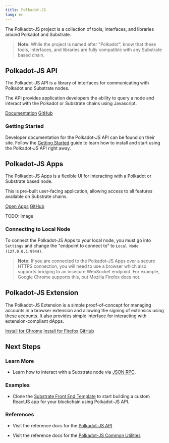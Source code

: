 ```yaml
---
title: Polkadot-JS
lang: en
---
```


The Polkadot-JS project is a collection of tools, interfaces, and libraries around Polkadot and Substrate.

> **Note:** While the project is named after "Polkadot", know that these tools, interfaces, and libraries are fully compatible with any Substrate based chain.

## Polkadot-JS API

The Polkadot-JS API is a library of interfaces for communicating with Polkadot and Substrate nodes.

The API provides application developers the ability to query a node and interact with the Polkadot or Substrate chains using Javascript.

<a class="btn btn-secondary primary-color text-white" href="https://polkadot.js.org/api/">Documentation</a>
<a class="btn btn-secondary text-white" href="https://github.com/polkadot-js/api">GitHub</a>

### Getting Started

Developer documentation for the Polkadot-JS API can be found on their site. Follow the [Getting Started](https://polkadot.js.org/api/start/) guide to learn how to install and start using the Polkadot-JS API right away.

## Polkadot-JS Apps

The Polkadot-JS Apps is a flexible UI for interacting with a Polkadot or Substrate based node.

This is pre-built user-facing application, allowing access to all features available on Substrate chains.

<a class="btn btn-secondary primary-color text-white" href="https://polkadot.js.org/apps/">Open Apps</a>
<a class="btn btn-secondary text-white" href="https://github.com/polkadot-js/apps">GitHub</a>

TODO: Image

### Connecting to Local Node

To connect the Polkadot-JS Apps to your local node, you must go into `Settings` and change the "endpoint to connect to" to `Local Node (127.0.0.1:9944)`.

> **Note:** If you are connected to the Polkadot-JS Apps over a secure HTTPS connection, you will need to use a browser which also supports bridging to an insecure WebSocket endpoint. For example, Google Chrome supports this, but Mozilla Firefox does not.

## Polkadot-JS Extension

The Polkadot-JS Extension is a simple proof-of-concept for managing accounts in a browser extension and allowing the signing of extrinsics using these accounts. It also provides simple interface for interacting with extension-compliant dApps.

<a class="btn btn-primary" href="https://chrome.google.com/webstore/detail/polkadot%7Bjs%7D-extension/mopnmbcafieddcagagdcbnhejhlodfdd">Install for Chrome</a>
<a class="btn btn-warning" href="https://addons.mozilla.org/en-US/firefox/addon/polkadot-js-extension/">Install for Firefox</a>
<a class="btn btn-secondary text-white" href="https://github.com/polkadot-js/apps">GitHub</a>

## Next Steps

### Learn More

* Learn how to interact with a Substrate node via [JSON RPC](development/front-end/json-rpc.md).

### Examples

* Clone the [Substrate Front End Template](https://github.com/substrate-developer-hub/substrate-front-end-template) to start building a custom ReactJS app for your blockchain using Polkadot-JS API.

### References

* Visit the reference docs for the [Polkadot-JS API](https://polkadot.js.org/api/)

* Visit the reference docs for the [Polkadot-JS Common Utilities](https://polkadot.js.org/common/)
